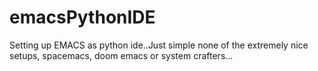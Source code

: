 # emacsPythonIDE
Setting up EMACS as python ide..Just simple none of the extremely nice setups, spacemacs, doom emacs or system crafters...
